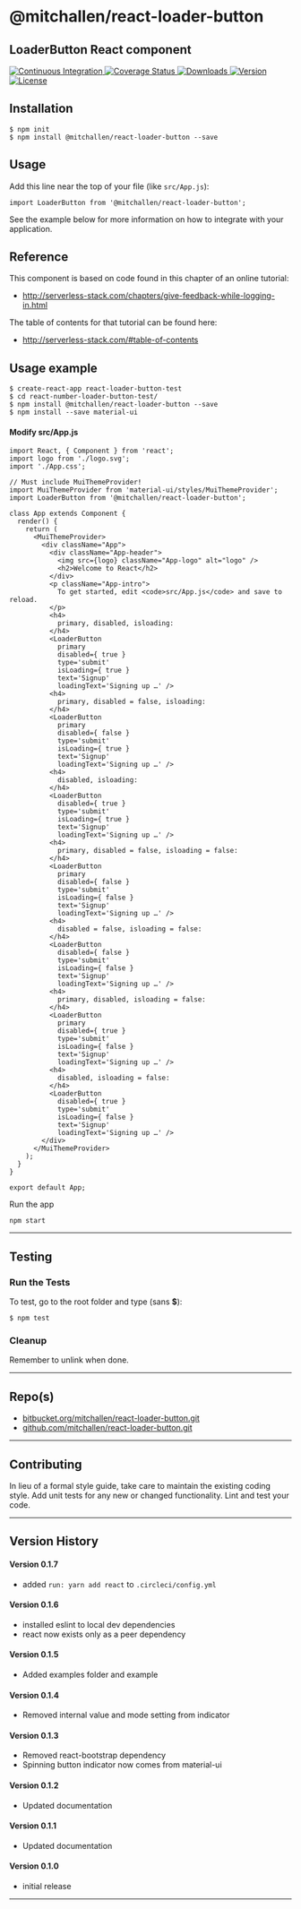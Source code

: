 @mitchallen/react-loader-button
==
LoaderButton React component
--

<p align="left">
  <a href="https://circleci.com/gh/mitchallen/react-loader-button">
    <img src="https://img.shields.io/circleci/project/github/mitchallen/react-loader-button.svg" alt="Continuous Integration">
  </a>
  <a href="https://codecov.io/gh/mitchallen/react-loader-button">
    <img src="https://codecov.io/gh/mitchallen/react-loader-button/branch/master/graph/badge.svg" alt="Coverage Status">
  </a>
  <a href="https://npmjs.org/package/@mitchallen/react-loader-button">
    <img src="http://img.shields.io/npm/dt/@mitchallen/react-loader-button.svg?style=flat-square" alt="Downloads">
  </a>
  <a href="https://npmjs.org/package/@mitchallen/react-loader-button">
    <img src="http://img.shields.io/npm/v/@mitchallen/react-loader-button.svg?style=flat-square" alt="Version">
  </a>
  <a href="https://npmjs.com/package/@mitchallen/react-loader-button">
    <img src="https://img.shields.io/github/license/mitchallen/react-loader-button.svg" alt="License"></a>
  </a>
</p>

## Installation

    $ npm init
    $ npm install @mitchallen/react-loader-button --save
  

## Usage

Add this line near the top of your file (like ```src/App.js```):

```
import LoaderButton from '@mitchallen/react-loader-button';
```

See the example below for more information on how to integrate with your application.

## Reference

This component is based on code found in this chapter of an online tutorial:

* http://serverless-stack.com/chapters/give-feedback-while-logging-in.html

The table of contents for that tutorial can be found here:

* http://serverless-stack.com/#table-of-contents


## Usage example

```
$ create-react-app react-loader-button-test
$ cd react-number-loader-button-test/
$ npm install @mitchallen/react-loader-button --save
$ npm install --save material-ui
```

#### Modify src/App.js

```
import React, { Component } from 'react';
import logo from './logo.svg';
import './App.css';

// Must include MuiThemeProvider!
import MuiThemeProvider from 'material-ui/styles/MuiThemeProvider';
import LoaderButton from '@mitchallen/react-loader-button';

class App extends Component {
  render() {
    return (
      <MuiThemeProvider>
        <div className="App">
          <div className="App-header">
            <img src={logo} className="App-logo" alt="logo" />
            <h2>Welcome to React</h2>
          </div>
          <p className="App-intro">
            To get started, edit <code>src/App.js</code> and save to reload.
          </p>
          <h4>
            primary, disabled, isloading:
          </h4>
          <LoaderButton
            primary
            disabled={ true }
            type='submit'
            isLoading={ true }
            text='Signup'
            loadingText='Signing up …' />
          <h4>
            primary, disabled = false, isloading:
          </h4>
          <LoaderButton
            primary
            disabled={ false }
            type='submit'
            isLoading={ true }
            text='Signup'
            loadingText='Signing up …' />
          <h4>
            disabled, isloading:
          </h4>
          <LoaderButton
            disabled={ true }
            type='submit'
            isLoading={ true }
            text='Signup'
            loadingText='Signing up …' />
          <h4>
            primary, disabled = false, isloading = false:
          </h4>
          <LoaderButton
            primary
            disabled={ false }
            type='submit'
            isLoading={ false }
            text='Signup'
            loadingText='Signing up …' />
          <h4>
            disabled = false, isloading = false:
          </h4>
          <LoaderButton
            disabled={ false }
            type='submit'
            isLoading={ false }
            text='Signup'
            loadingText='Signing up …' />
          <h4>
            primary, disabled, isloading = false:
          </h4>
          <LoaderButton
            primary
            disabled={ true }
            type='submit'
            isLoading={ false }
            text='Signup'
            loadingText='Signing up …' />
          <h4>
            disabled, isloading = false:
          </h4>
          <LoaderButton
            disabled={ true }
            type='submit'
            isLoading={ false }
            text='Signup'
            loadingText='Signing up …' />
        </div>
      </MuiThemeProvider>
    );
  }
}

export default App;

```

Run the app

```
npm start
```

* * *

## Testing

### Run the Tests

To test, go to the root folder and type (sans __$__):

```
$ npm test
```
    
### Cleanup

Remember to unlink when done.
   
* * *
 
## Repo(s)

* [bitbucket.org/mitchallen/react-loader-button.git](https://bitbucket.org/mitchallen/react-loader-button.git)
* [github.com/mitchallen/react-loader-button.git](https://github.com/mitchallen/react-loader-button.git)

* * *

## Contributing

In lieu of a formal style guide, take care to maintain the existing coding style.
Add unit tests for any new or changed functionality. Lint and test your code.

* * *

## Version History

#### Version 0.1.7

* added ```run: yarn add react``` to ```.circleci/config.yml```

#### Version 0.1.6

* installed eslint to local dev dependencies
* react now exists only as a peer dependency

#### Version 0.1.5

* Added examples folder and example

#### Version 0.1.4

* Removed internal value and mode setting from indicator

#### Version 0.1.3

* Removed react-bootstrap dependency
* Spinning button indicator now comes from material-ui

#### Version 0.1.2

* Updated documentation

#### Version 0.1.1

* Updated documentation

#### Version 0.1.0 

* initial release

* * *